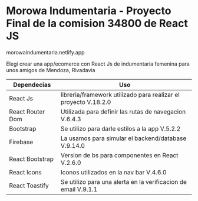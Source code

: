 # Morowa Indumentaria - Proyecto Final de la comision 34800 de React JS

morowaindumentaria.netlify.app

Elegi crear una app/ecomerce con React Js de indumentaria femenina para unos amigos de Mendoza, Rivadavia


| Dependecias | Uso |
| ------ | ------ |
| React Js | libreria/framework utilizado para realizar el proyecto V.18.2.0 |
| React Router Dom | Utilizada para definir las rutas de navegacion V.6.4.3 |
| Bootstrap | Se utilizo para darle estilos a la app V.5.2.2 |
| Firebase | La usamos para simular el backend/database V.9.14.0 |
| React Bootstrap | Version de bs para componentes en React V.2.6.0 |
| React Icons | Iconos utilizados en la nav bar V.4.6.0 | 
| React Toastify | Se utilizo para una alerta en la verificacion de email V.9.1.1 | 
